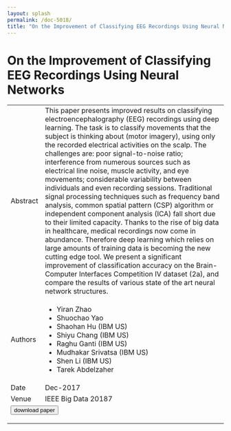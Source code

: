 ```yaml
---
layout: splash
permalink: /doc-5018/
title: "On the Improvement of Classifying EEG Recordings Using Neural Networks"
---
```


# On the Improvement of Classifying EEG Recordings Using Neural Networks

<table>
    <tbody>
    <tr>
        <td>Abstract</td>
        <td>This paper presents improved results on classifying electroencephalography (EEG) recordings using deep learning. The task is to classify movements that the subject is thinking about (motor imagery), using only the recorded electrical activities on the scalp. The challenges are: poor signal-to-noise ratio; interference from numerous sources such as electrical line noise, muscle activity, and eye movements; considerable variability between individuals and even recording sessions. Traditional signal processing techniques such as frequency band analysis, common spatial pattern (CSP) algorithm or independent component analysis (ICA) fall short due to their limited capacity. Thanks to the rise of big data in healthcare, medical recordings now come in abundance. Therefore deep learning which relies on large amounts of training data is becoming the new cutting edge tool. We present a significant improvement of classification accuracy on the Brain-Computer Interfaces Competition IV dataset (2a), and compare the results of various state of the art neural network structures.</td>
    </tr>
    <tr>
        <td>Authors</td>
        <td>
            <ul>
                <li>Yiran Zhao</li>
                <li>Shuochao Yao</li>
                <li>Shaohan Hu (IBM US)</li>
                <li>Shiyu Chang (IBM US)</li>
                <li>Raghu Ganti (IBM US)</li>
                <li>Mudhakar Srivatsa (IBM US)</li>
                <li>Shen Li (IBM US)</li>
                <li>Tarek Abdelzaher</li>
            </ul>
        </td>
    </tr>
    <tr>
        <td>Date</td>
        <td>Dec-2017</td>
    </tr>
    <tr>
        <td>Venue</td>
        <td>IEEE Big Data 20187</td>
    </tr>
        <tr>
            <td colspan="2">
                <form method="get" action="https://ibm.box.com/v/doc-5018-paper">
                    <button type="submit">download paper</button>
                </form>
            </td>
        </tr>
    </tbody>
</table>
